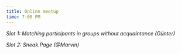 ```yaml
---
title: Online meetup
time: 7:00 PM
---
```

*Slot 1: Matching participants in groups without acquaintance (Günter)*

*Slot 2: Sneak.Page (@Marvin)*
